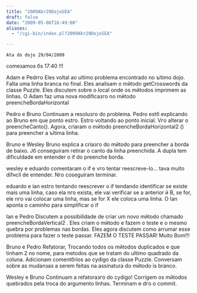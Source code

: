 ```yaml
---
title: "2009Abr29DojoSEA"
draft: false
date: "2009-05-06T16:49:00"
aliases:
  - "/cgi-bin/index.pl?2009Abr29DojoSEA"

---
```

    Ata do dojo 29/04/2009

comeзamos бs 17:40 !!!

Adam e Pedrгo Eles voltal ao ultimo problema encontrado no ъltimo dojo.
Falta uma linha branca no final. Eles analisam o mйtodo getCrosswords da
classe Puzzle. Eles discutem sobre o local onde os mйtodos imprimem as
linhas. O Adam faz uma nova modificaзгo no mйtodo
preencheBordaHorizontal

Pedro e Bruno Continuam a resoluзгo do problema. Pedro estб explicando
ao Bruno em que ponto estгo. Estгo voltando ao ponto inicial. Vгo
alterar o preencheCanto(). Agora, criaram o mйtodo
preencheBordaHorizontal2 () para preencher a ъltima linha.

Bruno e Wesley Bruno explica a criaзгo do mйtodo para preencher a borda
de baixo. Jб conseguiram retirar o canto da linha preenchida. A dupla
tem dificuldade em entender o if do preenche borda.

wesley e eduardo comentaram o if e vгo tentar reescreve-lo... tava muito
difнcil de entender. Nгo coseguiram terminar.

eduardo e ian estгo tentando reescrever o if tendando identificar se
existe mais uma linha, caso ela nгo exista, ele vai verificar se a
anterior й B, se for, ele nгo vai colocar uma linha, mas se for X ele
coloca uma linha. O Ian aponta o caminho para simplificar o if

Ian e Pedro Discutem a possibilidade de criar um novo mйtodo chamado
preencheBordaVertical2 . Eles criam o mйtodo e fazem o teste e o mesmo
quebra por problemas nas bordas. Eles agora discutem como arrumar esse
problema para fazer o teste passar. FAZEM O TESTE PASSAR! Muito Bom!!!

Bruno e Pedro Refatorar, Trocando todos os mйtodos duplicados e que
tinham 2 no nome, para metodos que se tratam do ultimo quadrado da
coluna. Adicionam comentбrios ao cуdigo da classe Puzzle. Conversam
sobre as mudanзas a serem feitas na assinatura do mйtodo is branco.

Wesley e Bruno Continuam a refatoraзгo do cуdigo! Corrigem os mйtodos
quebrados pela troca do argumento linhas. Terminam e dгo o commit.


